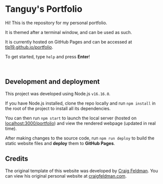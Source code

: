 # Tanguy's Portfolio

Hi! This is the repository for my personal portfolio.

It is themed after a terminal window, and can be used as such.

It is currently hosted on GitHub Pages and can be accessed at [tlp19.github.io/portfolio](https://tlp19.github.io/portfolio/).

To get started, type `help` and press **Enter**!

</br>

## Development and deployment

This project was developed using Node.js `v16.16.0`.

If you have Node.js installed, clone the repo locally and run `npm install` in the root of the project to install all its dependencies.

You can then run `npm start` to launch the local server (hosted on [localhost:3000/portfolio](http://localhost:3000/portfolio)) and view the rendered webpage (updated in real time).

After making changes to the source code, run `npm run deploy` to build the static website files and **deploy** them to **GitHub Pages**.

## Credits

The original template of this website was developed by [Craig Feldman](https://github.com/craig-feldman). You can view his original personal website at [craigfeldman.com](https://craigfeldman.com/).
